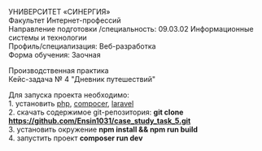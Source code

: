 УНИВЕРСИТЕТ «СИНЕРГИЯ»              
Факультет Интернет-профессий                    
Направление подготовки /специальность: 09.03.02 Информационные системы и технологии              
Профиль/специализация:  Веб-разработка              
Форма обучения:   Заочная            

Производственная практика                 
Кейс-задача № 4  "Дневник путешествий"           

Для запуска проекта необходимо:          
    1. установить [php](https://www.php.net/), [compocer](https://getcomposer.org/), [laravel](https://laravel.com/)             
    2. скачать содержимое git-репозитория: **git clone https://github.com/Ensin1031/case_study_task_5.git**                 
    3. установить окружение  **npm install && npm run build**                   
    4. запустить проект **composer run dev**               
    
